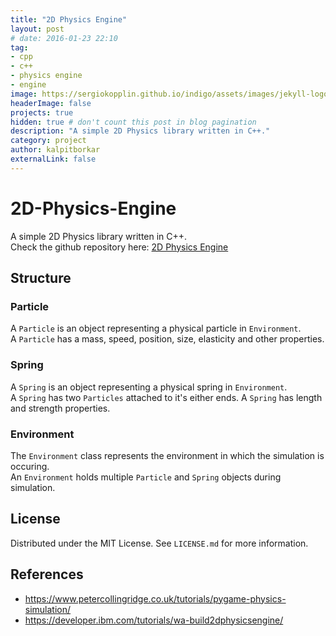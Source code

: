 ```yaml
---
title: "2D Physics Engine"
layout: post
# date: 2016-01-23 22:10
tag:
- cpp
- c++
- physics engine
- engine
image: https://sergiokopplin.github.io/indigo/assets/images/jekyll-logo-light-solid.png
headerImage: false
projects: true
hidden: true # don't count this post in blog pagination
description: "A simple 2D Physics library written in C++."
category: project
author: kalpitborkar
externalLink: false
---
```


# 2D-Physics-Engine
A simple 2D Physics library written in C++.\
Check the github repository here: [2D Physics Engine](https://github.com/kalpitborkar/2D-Physics-Engine)

## Structure
### Particle
A `Particle` is an object representing a physical particle in `Environment`.<br />
A `Particle` has a mass, speed, position, size, elasticity and other properties.<br />
### Spring
A `Spring` is an object representing a physical spring in `Environment`.<br />
A `Spring` has two `Particles` attached to it's either ends.  A `Spring` has length and strength properties.<br />
### Environment
The `Environment` class represents the environment in which the simulation is occuring.<br />
An `Environment` holds multiple `Particle` and `Spring` objects during simulation. <br />

## License
Distributed under the MIT License. See `LICENSE.md` for more information.

## References
- https://www.petercollingridge.co.uk/tutorials/pygame-physics-simulation/
- https://developer.ibm.com/tutorials/wa-build2dphysicsengine/